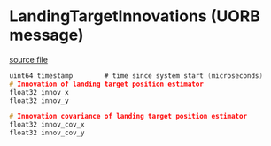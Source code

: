 # LandingTargetInnovations (UORB message)



[source file](https://github.com/PX4/PX4-Autopilot/blob/release/1.15/msg/LandingTargetInnovations.msg)

```c
uint64 timestamp        # time since system start (microseconds)
# Innovation of landing target position estimator
float32 innov_x
float32 innov_y

# Innovation covariance of landing target position estimator
float32 innov_cov_x
float32 innov_cov_y

```
